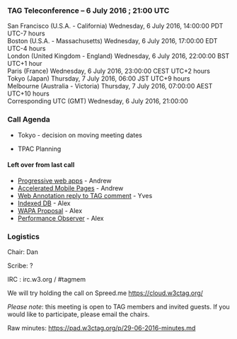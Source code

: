 ### TAG Teleconference – 6 July 2016 ; 21:00 UTC

San Francisco (U.S.A. - California)	Wednesday, 6 July 2016, 14:00:00	PDT	UTC-7 hours  
Boston (U.S.A. - Massachusetts)	Wednesday, 6 July 2016, 17:00:00	EDT	UTC-4 hours  
London (United Kingdom - England)	Wednesday, 6 July 2016, 22:00:00	BST	UTC+1 hour  
Paris (France)	Wednesday, 6 July 2016, 23:00:00	CEST	UTC+2 hours  
Tokyo (Japan)	Thursday, 7 July 2016, 06:00	JST	UTC+9 hours  
Melbourne (Australia - Victoria)	Thursday, 7 July 2016, 07:00:00	AEST	UTC+10 hours  
Corresponding UTC (GMT)	Wednesday, 6 July 2016, 21:00:00	 

### Call Agenda
* Tokyo - decision on moving meeting dates

* TPAC Planning

#### Left over from last call
* [Progressive web apps](https://github.com/w3ctag/spec-reviews/issues/123) - Andrew
* [Accelerated Mobile Pages](https://github.com/w3ctag/spec-reviews/issues/122) - Andrew
* [Web Annotation reply to TAG comment](https://github.com/w3c/web-annotation/issues/313) - Yves
* [Indexed DB](https://github.com/w3ctag/spec-reviews/issues/84) - Alex
* [WAPA Proposal](https://github.com/w3ctag/spec-reviews/issues/63) - Alex
* [Performance Observer](https://github.com/w3ctag/spec-reviews/issues/18) - Alex

### Logistics

Chair: Dan

Scribe: ?

IRC : irc.w3.org / #tagmem

We will try holding the call on Spreed.me https://cloud.w3ctag.org/ 

*Please note*: this meeting is open to TAG members and invited guests. If you would like to participate, please email the chairs.

Raw minutes: https://pad.w3ctag.org/p/29-06-2016-minutes.md
